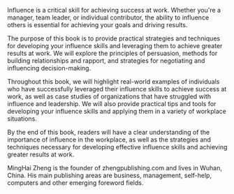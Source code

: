 
Influence is a critical skill for achieving success at work. Whether you're a manager, team leader, or individual contributor, the ability to influence others is essential for achieving your goals and driving results.

The purpose of this book is to provide practical strategies and techniques for developing your influence skills and leveraging them to achieve greater results at work. We will explore the principles of persuasion, methods for building relationships and rapport, and strategies for negotiating and influencing decision-making.

Throughout this book, we will highlight real-world examples of individuals who have successfully leveraged their influence skills to achieve success at work, as well as case studies of organizations that have struggled with influence and leadership. We will also provide practical tips and tools for developing your influence skills and applying them in a variety of workplace situations.

By the end of this book, readers will have a clear understanding of the importance of influence in the workplace, as well as the strategies and techniques necessary for developing effective influence skills and achieving greater results at work.


MingHai Zheng is the founder of zhengpublishing.com and lives in Wuhan, China. His main publishing areas are business, management, self-help, computers and other emerging foreword fields.
